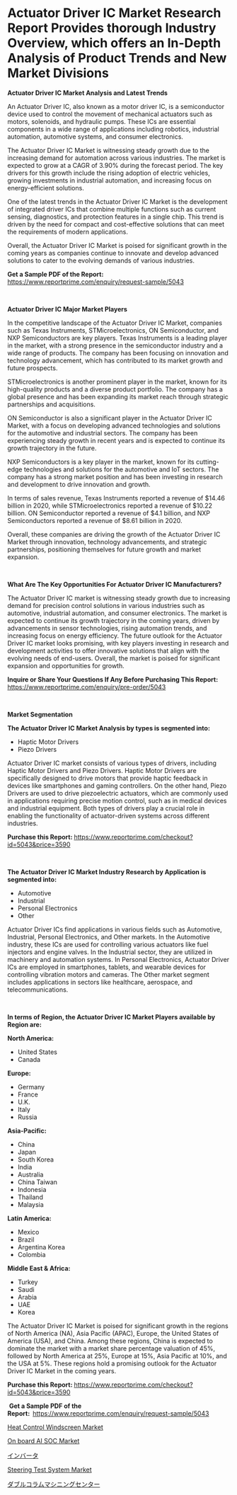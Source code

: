 <p><h1>Actuator Driver IC Market Research Report Provides thorough Industry Overview, which offers an In-Depth Analysis of Product Trends and New Market Divisions</h1></p><p><strong>Actuator Driver IC Market Analysis and Latest Trends</strong></p>
<p><p>An Actuator Driver IC, also known as a motor driver IC, is a semiconductor device used to control the movement of mechanical actuators such as motors, solenoids, and hydraulic pumps. These ICs are essential components in a wide range of applications including robotics, industrial automation, automotive systems, and consumer electronics.</p><p>The Actuator Driver IC Market is witnessing steady growth due to the increasing demand for automation across various industries. The market is expected to grow at a CAGR of 3.90% during the forecast period. The key drivers for this growth include the rising adoption of electric vehicles, growing investments in industrial automation, and increasing focus on energy-efficient solutions.</p><p>One of the latest trends in the Actuator Driver IC Market is the development of integrated driver ICs that combine multiple functions such as current sensing, diagnostics, and protection features in a single chip. This trend is driven by the need for compact and cost-effective solutions that can meet the requirements of modern applications.</p><p>Overall, the Actuator Driver IC Market is poised for significant growth in the coming years as companies continue to innovate and develop advanced solutions to cater to the evolving demands of various industries.</p></p>
<p><strong>Get a Sample PDF of the Report:&nbsp;</strong> <a href="https://www.reportprime.com/enquiry/request-sample/5043">https://www.reportprime.com/enquiry/request-sample/5043</a></p>
<p>&nbsp;</p>
<p><strong>Actuator Driver IC Major Market Players</strong></p>
<p><p>In the competitive landscape of the Actuator Driver IC Market, companies such as Texas Instruments, STMicroelectronics, ON Semiconductor, and NXP Semiconductors are key players. Texas Instruments is a leading player in the market, with a strong presence in the semiconductor industry and a wide range of products. The company has been focusing on innovation and technology advancement, which has contributed to its market growth and future prospects.</p><p>STMicroelectronics is another prominent player in the market, known for its high-quality products and a diverse product portfolio. The company has a global presence and has been expanding its market reach through strategic partnerships and acquisitions.</p><p>ON Semiconductor is also a significant player in the Actuator Driver IC Market, with a focus on developing advanced technologies and solutions for the automotive and industrial sectors. The company has been experiencing steady growth in recent years and is expected to continue its growth trajectory in the future.</p><p>NXP Semiconductors is a key player in the market, known for its cutting-edge technologies and solutions for the automotive and IoT sectors. The company has a strong market position and has been investing in research and development to drive innovation and growth.</p><p>In terms of sales revenue, Texas Instruments reported a revenue of $14.46 billion in 2020, while STMicroelectronics reported a revenue of $10.22 billion. ON Semiconductor reported a revenue of $4.1 billion, and NXP Semiconductors reported a revenue of $8.61 billion in 2020.</p><p>Overall, these companies are driving the growth of the Actuator Driver IC Market through innovation, technology advancements, and strategic partnerships, positioning themselves for future growth and market expansion.</p></p>
<p>&nbsp;</p>
<p><strong>What Are The Key Opportunities For Actuator Driver IC Manufacturers?</strong></p>
<p><p>The Actuator Driver IC market is witnessing steady growth due to increasing demand for precision control solutions in various industries such as automotive, industrial automation, and consumer electronics. The market is expected to continue its growth trajectory in the coming years, driven by advancements in sensor technologies, rising automation trends, and increasing focus on energy efficiency. The future outlook for the Actuator Driver IC market looks promising, with key players investing in research and development activities to offer innovative solutions that align with the evolving needs of end-users. Overall, the market is poised for significant expansion and opportunities for growth.</p></p>
<p><strong>Inquire or Share Your Questions If Any Before Purchasing This Report:</strong> <a href="https://www.reportprime.com/enquiry/pre-order/5043">https://www.reportprime.com/enquiry/pre-order/5043</a></p>
<p>&nbsp;</p>
<p><strong>Market Segmentation</strong></p>
<p><strong>The Actuator Driver IC Market Analysis by types is segmented into:</strong></p>
<p><ul><li>Haptic Motor Drivers</li><li>Piezo Drivers</li></ul></p>
<p><p>Actuator Driver IC market consists of various types of drivers, including Haptic Motor Drivers and Piezo Drivers. Haptic Motor Drivers are specifically designed to drive motors that provide haptic feedback in devices like smartphones and gaming controllers. On the other hand, Piezo Drivers are used to drive piezoelectric actuators, which are commonly used in applications requiring precise motion control, such as in medical devices and industrial equipment. Both types of drivers play a crucial role in enabling the functionality of actuator-driven systems across different industries.</p></p>
<p><strong>Purchase this Report:&nbsp;</strong><a href="https://www.reportprime.com/checkout?id=5043&price=3590">https://www.reportprime.com/checkout?id=5043&price=3590</a></p>
<p>&nbsp;</p>
<p><strong>The Actuator Driver IC Market Industry Research by Application is segmented into:</strong></p>
<p><ul><li>Automotive</li><li>Industrial</li><li>Personal Electronics</li><li>Other</li></ul></p>
<p><p>Actuator Driver ICs find applications in various fields such as Automotive, Industrial, Personal Electronics, and Other markets. In the Automotive industry, these ICs are used for controlling various actuators like fuel injectors and engine valves. In the Industrial sector, they are utilized in machinery and automation systems. In Personal Electronics, Actuator Driver ICs are employed in smartphones, tablets, and wearable devices for controlling vibration motors and cameras. The Other market segment includes applications in sectors like healthcare, aerospace, and telecommunications.</p></p>
<p>&nbsp;</p>
<p><strong>In terms of Region, the Actuator Driver IC Market Players available by Region are:</strong></p>
<p>
    <p> <strong> North America: </strong>
        <ul>
            <li>United States</li>
            <li>Canada</li>
        </ul>
        </p> 
    <p> <strong> Europe: </strong>
        <ul>
            <li>Germany</li>
            <li>France</li>
            <li>U.K.</li>
            <li>Italy</li>
            <li>Russia</li>
        </ul>
        </p> 
    <p> <strong> Asia-Pacific: </strong>
        <ul>
            <li>China</li>
            <li>Japan</li>
            <li>South Korea</li>
            <li>India</li>
            <li>Australia</li>
            <li>China Taiwan</li>
            <li>Indonesia</li>
            <li>Thailand</li>
            <li>Malaysia</li>
        </ul>
        </p> 
    <p> <strong> Latin America: </strong>
        <ul>
            <li>Mexico</li>
            <li>Brazil</li>
            <li>Argentina Korea</li>
            <li>Colombia</li>
        </ul>
        </p> 
    <p> <strong> Middle East & Africa: </strong>
        <ul>
            <li>Turkey</li>
            <li>Saudi</li>
            <li>Arabia</li>
            <li>UAE</li>
            <li>Korea</li>
        </ul>
    </p>
    </p>
<p><p>The Actuator Driver IC Market is poised for significant growth in the regions of North America (NA), Asia Pacific (APAC), Europe, the United States of America (USA), and China. Among these regions, China is expected to dominate the market with a market share percentage valuation of 45%, followed by North America at 25%, Europe at 15%, Asia Pacific at 10%, and the USA at 5%. These regions hold a promising outlook for the Actuator Driver IC Market in the coming years.</p></p>
<p><strong>Purchase this Report: </strong><a href="https://www.reportprime.com/checkout?id=5043&price=3590">https://www.reportprime.com/checkout?id=5043&price=3590</a></p>
<p>&nbsp;<strong>Get a Sample PDF of the Report:&nbsp;&nbsp;</strong><a href="https://www.reportprime.com/enquiry/request-sample/5043">https://www.reportprime.com/enquiry/request-sample/5043</a></p>
<p><strong></strong></p>
<p><p><a href="https://issuu.com/reportprime-2/docs/heat-control-windscreen-market-size-2030.pptx">Heat Control Windscreen Market</a></p><p><a href="https://github.com/gamblestampleyjenny50m5sl6/Market-Research-Report-List-2/blob/main/on-board-ai-soc-market.md">On board AI SOC Market</a></p><p><a href="https://github.com/pepo3k/Market-Research-Report-List-1/blob/main/446577115549.md">インバータ</a></p><p><a href="https://issuu.com/reportprime-2/docs/steering-test-system-market-size-2030.pptx">Steering Test System Market</a></p><p><a href="https://github.com/nemesis2824/Market-Research-Report-List-1/blob/main/229757515550.md">ダブルコラムマシニングセンター</a></p></p>